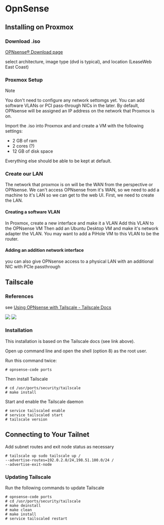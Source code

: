 # OpnSense

## Installing on Proxmox
### Download .iso
[OPNsense® Download page](https://opnsense.org/download/)

select architecture, image type (dvd is typical), and location (LeaseWeb East Coast)
### Proxmox Setup
> [!note]
> You don't need to configure any network settomgs yet. You can add software VLANs or PCI pass-through NICs in the later. By default, 
OPNsense will be assigned an IP address on the network that Proxmox is on.

Import the .iso into Proxmox and and create a VM with the following settings:
- 2 GB of ram
- 2 cores (?)
- 12 GB of disk space

Everything else should be able to be kept at default.
### Create our LAN
The network that proxmox is on will be the WAN from the perspective or OPNsense. We can't access OPNsense from it's WAN, so we need to add a machine to it's LAN so we can get to the web UI. First, we need to create the LAN.
#### Creating a software VLAN
In Proxmox, create a new interface and make it a VLAN
Add this VLAN to the OPNsense VM
Then add an Ubuntu Desktop VM and make it's network adapter the VLAN.
You may want to add a PiHole VM to this VLAN to be the router. 
#### Adding an addition network interface
you can also give OPNsense access to a physical LAN with an additional NIC with PCIe passthrough

## Tailscale
### References
see [Using OPNsense with Tailscale - Tailscale Docs](https://tailscale.com/kb/1097/install-opnsense)

![](https://www.youtube.com/watch?v=XXx7NDgDaRU&list=PL31RKk0b8QyFtB8vb4jLhQVJdWCcwGSWH)
![](https://youtu.be/Uzcs97XcxiE?si=D7hs8wFd42T_QBh-)

### Installation
This installation is based on the Tailscale docs (see link above).

Open up command line and open the shell (option 8) as the root user.

Run this command twice:
```
# opnsense-code ports
```
Then install Tailscale
```
# cd /usr/ports/security/tailscale
# make install
```
Start and enable the Tailscale daemon
```
# service tailscaled enable
# service tailscaled start
# tailscale version
```
## Connecting to Your Tailnet
Add subnet routes and exit node status as necessary
```
# tailscale up sudo tailscale up /
--advertise-routes=192.0.2.0/24,198.51.100.0/24 /
--advertise-exit-node
```
### Updating Tailscale
Run the following commands to update Tailscale
```
# opnsense-code ports
# cd /usr/ports/security/tailscale
# make deinstall
# make clean
# make install
# service tailscaled restart
```